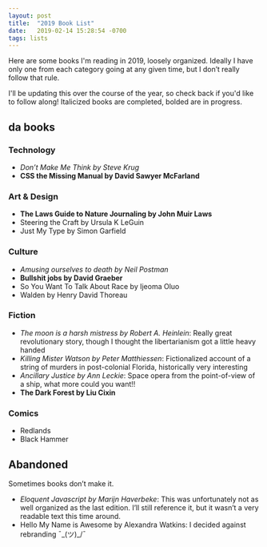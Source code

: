 ```yaml
---
layout: post
title:  "2019 Book List"
date:   2019-02-14 15:28:54 -0700
tags: lists
---
```


Here are some books I'm reading in 2019, loosely organized. Ideally I have only one from each category going at any given time, but I don’t really follow that rule. 

I'll be updating this over the course of the year, so check back if you'd like to follow along! Italicized books are completed, bolded are in progress.

## da books
### Technology
* _Don’t Make Me Think by Steve Krug_
* **CSS the Missing Manual by David Sawyer McFarland**

### Art & Design
* **The Laws Guide to Nature Journaling by John Muir Laws**
* Steering the Craft by Ursula K LeGuin
* Just My Type by Simon Garfield

### Culture
* _Amusing ourselves to death by Neil Postman_ 
* **Bullshit jobs by David Graeber** 
* So You Want To Talk About Race by Ijeoma Oluo
* Walden by Henry David Thoreau

### Fiction
* _The moon is a harsh mistress by Robert A. Heinlein_: Really great revolutionary story, though I thought the libertarianism got a little heavy handed
* _Killing Mister Watson by Peter Matthiessen_: Fictionalized account of a string of murders in post-colonial Florida, historically very interesting
* _Ancillary Justice by Ann Leckie_: Space opera from the point-of-view of a ship, what more could you want!!
* **The Dark Forest by Liu Cixin**

### Comics
* Redlands
* Black Hammer

## Abandoned
Sometimes books don’t make it.

* _Eloquent Javascript by Marijn Haverbeke_: This was unfortunately not as well organized as the last edition. I’ll still reference it, but it wasn’t a very readable text this time around.
* Hello My Name is Awesome by Alexandra Watkins: I decided against rebranding ¯\_(ツ)_/¯ 